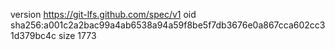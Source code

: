 version https://git-lfs.github.com/spec/v1
oid sha256:a001c2a2bac99a4ab6538a94a59f8be5f7db3676e0a867cca602cc31d379bc4c
size 1773
